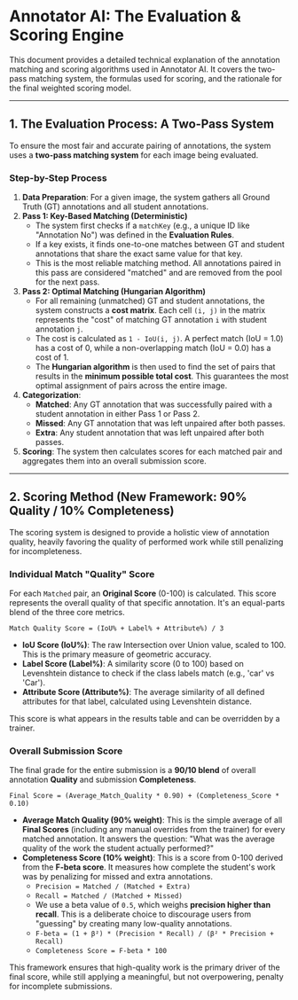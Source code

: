 # Annotator AI: The Evaluation & Scoring Engine

This document provides a detailed technical explanation of the annotation matching and scoring algorithms used in Annotator AI. It covers the two-pass matching system, the formulas used for scoring, and the rationale for the final weighted scoring model.

---

## 1. The Evaluation Process: A Two-Pass System

To ensure the most fair and accurate pairing of annotations, the system uses a **two-pass matching system** for each image being evaluated.

### Step-by-Step Process

1.  **Data Preparation**: For a given image, the system gathers all Ground Truth (GT) annotations and all student annotations.
2.  **Pass 1: Key-Based Matching (Deterministic)**
    - The system first checks if a `matchKey` (e.g., a unique ID like "Annotation No") was defined in the **Evaluation Rules**.
    - If a key exists, it finds one-to-one matches between GT and student annotations that share the exact same value for that key.
    - This is the most reliable matching method. All annotations paired in this pass are considered "matched" and are removed from the pool for the next pass.
3.  **Pass 2: Optimal Matching (Hungarian Algorithm)**
    - For all remaining (unmatched) GT and student annotations, the system constructs a **cost matrix**. Each cell `(i, j)` in the matrix represents the "cost" of matching GT annotation `i` with student annotation `j`.
    - The cost is calculated as `1 - IoU(i, j)`. A perfect match (IoU = 1.0) has a cost of 0, while a non-overlapping match (IoU = 0.0) has a cost of 1.
    - The **Hungarian algorithm** is then used to find the set of pairs that results in the **minimum possible total cost**. This guarantees the most optimal assignment of pairs across the entire image.
4.  **Categorization**:
    - **Matched**: Any GT annotation that was successfully paired with a student annotation in either Pass 1 or Pass 2.
    - **Missed**: Any GT annotation that was left unpaired after both passes.
    - **Extra**: Any student annotation that was left unpaired after both passes.
5.  **Scoring**: The system then calculates scores for each matched pair and aggregates them into an overall submission score.

---

## 2. Scoring Method (New Framework: 90% Quality / 10% Completeness)

The scoring system is designed to provide a holistic view of annotation quality, heavily favoring the quality of performed work while still penalizing for incompleteness.

### Individual Match "Quality" Score

For each `Matched` pair, an **Original Score** (0-100) is calculated. This score represents the overall quality of that specific annotation. It's an equal-parts blend of the three core metrics.

`Match Quality Score = (IoU% + Label% + Attribute%) / 3`

-   **IoU Score (IoU%)**: The raw Intersection over Union value, scaled to 100. This is the primary measure of geometric accuracy.
-   **Label Score (Label%)**: A similarity score (0 to 100) based on Levenshtein distance to check if the class labels match (e.g., 'car' vs 'Car').
-   **Attribute Score (Attribute%)**: The average similarity of all defined attributes for that label, calculated using Levenshtein distance.

This score is what appears in the results table and can be overridden by a trainer.

### Overall Submission Score

The final grade for the entire submission is a **90/10 blend** of overall annotation **Quality** and submission **Completeness**.

`Final Score = (Average_Match_Quality * 0.90) + (Completeness_Score * 0.10)`

-   **Average Match Quality (90% weight)**: This is the simple average of all **Final Scores** (including any manual overrides from the trainer) for every matched annotation. It answers the question: "What was the average quality of the work the student actually performed?"
-   **Completeness Score (10% weight)**: This is a score from 0-100 derived from the **F-beta score**. It measures how complete the student's work was by penalizing for missed and extra annotations.
    -   `Precision = Matched / (Matched + Extra)`
    -   `Recall = Matched / (Matched + Missed)`
    - We use a beta value of `0.5`, which weighs **precision higher than recall**. This is a deliberate choice to discourage users from "guessing" by creating many low-quality annotations.
    - `F-beta = (1 + β²) * (Precision * Recall) / (β² * Precision + Recall)`
    - `Completeness Score = F-beta * 100`

This framework ensures that high-quality work is the primary driver of the final score, while still applying a meaningful, but not overpowering, penalty for incomplete submissions.
